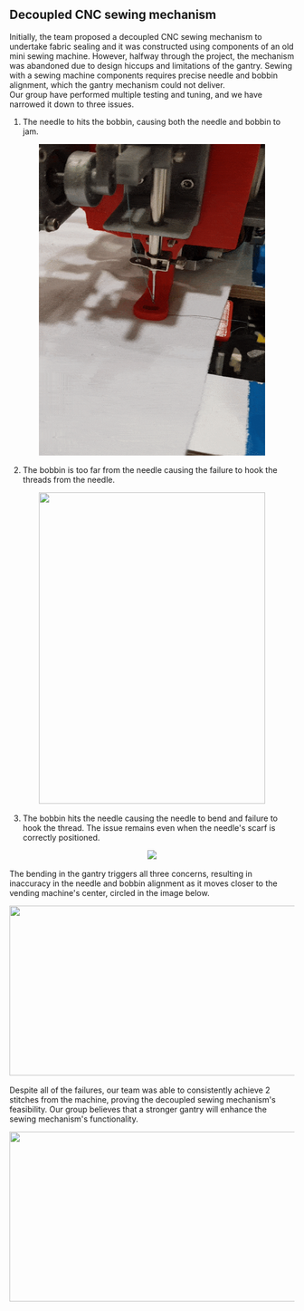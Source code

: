 ## Decoupled CNC sewing mechanism
Initially, the team proposed a decoupled CNC sewing mechanism to undertake fabric sealing and it was constructed using components of an old mini sewing machine.
However, halfway through the project, the mechanism was abandoned due to design hiccups and limitations of the gantry. Sewing with a sewing machine components requires precise needle and bobbin alignment, which the gantry mechanism could not deliver. <br />
Our group have performed multiple testing and tuning, and we have narrowed it down to three issues. <br />
1) The needle to hits the bobbin, causing both the needle and bobbin to jam.
<p align = "center">
  <img src="https://github.com/SorinoSSK/CNC-Clothes-To-Bag-Vending-Machine/blob/main/Resources/Hook%20Issue%202.gif" width="400" height="550")
</p>
  
2) The bobbin is too far from the needle causing the failure to hook the threads from the needle. <br />
<p align = "center">
  <img src="https://github.com/SorinoSSK/CNC-Clothes-To-Bag-Vending-Machine/blob/main/Resources/Hook%20Issue%201.gif" width="400" height="550")
</p>

3) The bobbin hits the needle causing the needle to bend and failure to hook the thread. The issue remains even when the needle's scarf is correctly positioned. <br />
<p align = "center">
  <img src="https://github.com/SorinoSSK/CNC-Clothes-To-Bag-Vending-Machine/blob/main/Resources/Hook%20Issue%203.gif")
</p>
  
The bending in the gantry triggers all three concerns, resulting in inaccuracy in the needle and bobbin alignment as it moves closer to the vending machine's center, circled in the image below.
<p align = "center">
  <img src="https://drive.google.com/uc?export=view&id=1HxfaRz3YjF1LJxJjdDRQAiHCNiSKMRL0" width="600" height="300")
</p>  
  
Despite all of the failures, our team was able to consistently achieve 2 stitches from the machine, proving the decoupled sewing mechanism's feasibility. Our group believes that a stronger gantry will enhance the sewing mechanism's functionality.
<p align = "center">
  <img src="https://drive.google.com/uc?export=view&id=1cZRG6dYJznLtajH9QF0pNPwk3FWjw6bC" width="600" height="300")
</p>  
